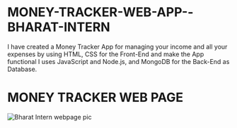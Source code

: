 # MONEY-TRACKER-WEB-APP--BHARAT-INTERN
I have created a Money Tracker App for managing your income and all your expenses by using HTML, CSS for the Front-End and make the App functional I uses JavaScript and Node.js, and MongoDB for the Back-End as Database.

# MONEY TRACKER WEB PAGE
![Bharat Intern webpage pic](https://github.com/Dhrubojyot/MONEY-TRACKER-WEB-APP--BHARAT-INTERN/assets/108850678/677d6eaa-b1c6-4e1a-b9e3-23c01990a555)
